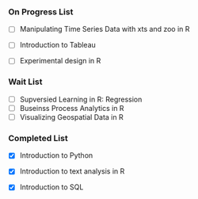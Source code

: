 ### On Progress List
- [ ] Manipulating Time Series Data with xts and zoo in R
- [ ] Introduction to Tableau
- [ ] Experimental design in R


### Wait List
- [ ] Supversied Learning in R: Regression
- [ ] Buseinss Process Analytics in R
- [ ] Visualizing Geospatial Data in R

### Completed List
- [X] Introduction to Python
- [X] Introduction to text analysis in R
- [X] Introduction to SQL


